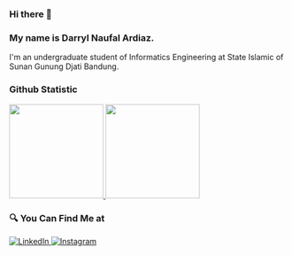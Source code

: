 ### Hi there 👋
### My name is **Darryl Naufal Ardiaz**.
I'm an undergraduate student of Informatics Engineering at State Islamic of Sunan Gunung Djati Bandung.

### Github Statistic
<p align="left">
  <a href="https://github.com/gilangadhan">
    <img height="170em" src="https://github-readme-stats-eight-theta.vercel.app/api/top-langs/?username=DaiDit&layout=compact&langs_count=8&theme=buefy"/>
    <img height="170em" src="https://github-readme-stats-eight-theta.vercel.app/api?username=DaiDit&show_icons=true&theme=buefy&include_all_commits=true&count_private=true"/>
  </a>
</p>

### 🔍 You Can Find Me at 
<p> 
  <a href="https://www.linkedin.com/in/darrylna/" target="_blank">
    <img alt="LinkedIn" src="https://img.shields.io/badge/linkedin-%230077B5.svg?&style=for-the-badge&logo=linkedin&logoColor=white" />
  </a> 
  <a href="https://www.instagram.com/odlicode/" target="_blank">
    <img alt="Instagram" src="https://img.shields.io/badge/instagram-%23E4405F.svg?&style=for-the-badge&logo=instagram&logoColor=white" />
  </a> 
</p>
